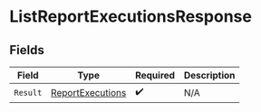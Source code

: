 # ListReportExecutionsResponse


## Fields

| Field                                                           | Type                                                            | Required                                                        | Description                                                     |
| --------------------------------------------------------------- | --------------------------------------------------------------- | --------------------------------------------------------------- | --------------------------------------------------------------- |
| `Result`                                                        | [ReportExecutions](../../Models/Components/ReportExecutions.md) | :heavy_check_mark:                                              | N/A                                                             |